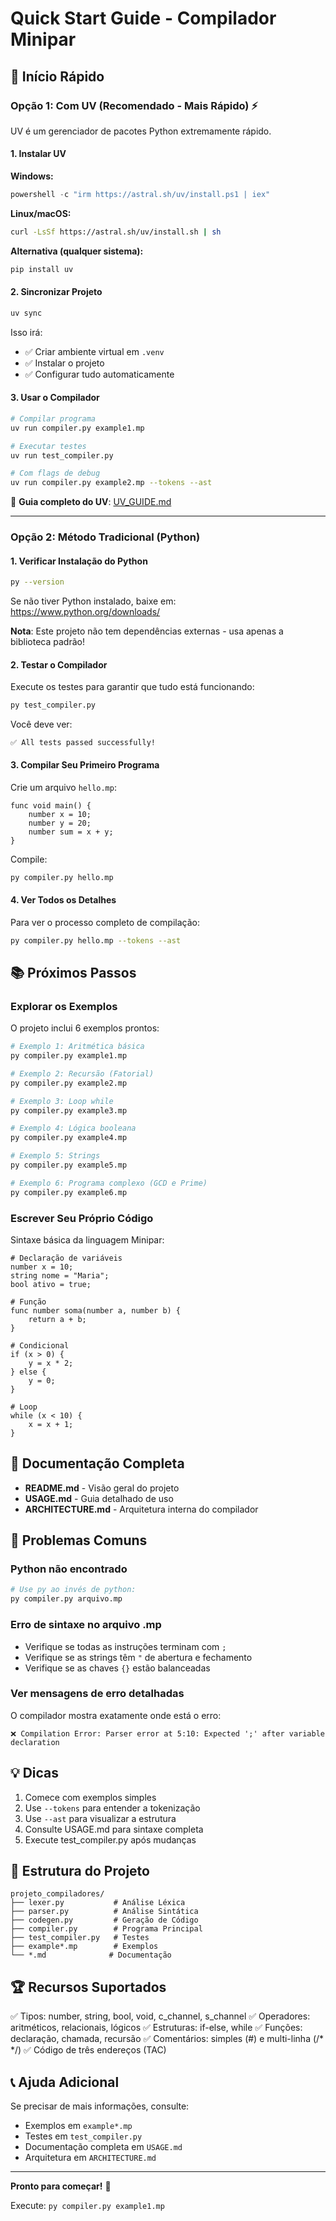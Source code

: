 # Quick Start Guide - Compilador Minipar

## 🚀 Início Rápido

### Opção 1: Com UV (Recomendado - Mais Rápido) ⚡

UV é um gerenciador de pacotes Python extremamente rápido.

#### 1. Instalar UV

**Windows:**
```powershell
powershell -c "irm https://astral.sh/uv/install.ps1 | iex"
```

**Linux/macOS:**
```bash
curl -LsSf https://astral.sh/uv/install.sh | sh
```

**Alternativa (qualquer sistema):**
```bash
pip install uv
```

#### 2. Sincronizar Projeto

```bash
uv sync
```

Isso irá:
- ✅ Criar ambiente virtual em `.venv`
- ✅ Instalar o projeto
- ✅ Configurar tudo automaticamente

#### 3. Usar o Compilador

```bash
# Compilar programa
uv run compiler.py example1.mp

# Executar testes
uv run test_compiler.py

# Com flags de debug
uv run compiler.py example2.mp --tokens --ast
```

📖 **Guia completo do UV**: [UV_GUIDE.md](UV_GUIDE.md)

---

### Opção 2: Método Tradicional (Python)

#### 1. Verificar Instalação do Python

```bash
py --version
```

Se não tiver Python instalado, baixe em: https://www.python.org/downloads/

**Nota**: Este projeto não tem dependências externas - usa apenas a biblioteca padrão!

#### 2. Testar o Compilador

Execute os testes para garantir que tudo está funcionando:

```bash
py test_compiler.py
```

Você deve ver:
```
✅ All tests passed successfully!
```

#### 3. Compilar Seu Primeiro Programa

Crie um arquivo `hello.mp`:

```minipar
func void main() {
    number x = 10;
    number y = 20;
    number sum = x + y;
}
```

Compile:

```bash
py compiler.py hello.mp
```

#### 4. Ver Todos os Detalhes

Para ver o processo completo de compilação:

```bash
py compiler.py hello.mp --tokens --ast
```

## 📚 Próximos Passos

### Explorar os Exemplos

O projeto inclui 6 exemplos prontos:

```bash
# Exemplo 1: Aritmética básica
py compiler.py example1.mp

# Exemplo 2: Recursão (Fatorial)
py compiler.py example2.mp

# Exemplo 3: Loop while
py compiler.py example3.mp

# Exemplo 4: Lógica booleana
py compiler.py example4.mp

# Exemplo 5: Strings
py compiler.py example5.mp

# Exemplo 6: Programa complexo (GCD e Prime)
py compiler.py example6.mp
```

### Escrever Seu Próprio Código

Sintaxe básica da linguagem Minipar:

```minipar
# Declaração de variáveis
number x = 10;
string nome = "Maria";
bool ativo = true;

# Função
func number soma(number a, number b) {
    return a + b;
}

# Condicional
if (x > 0) {
    y = x * 2;
} else {
    y = 0;
}

# Loop
while (x < 10) {
    x = x + 1;
}
```

## 📖 Documentação Completa

- **README.md** - Visão geral do projeto
- **USAGE.md** - Guia detalhado de uso
- **ARCHITECTURE.md** - Arquitetura interna do compilador

## 🐛 Problemas Comuns

### Python não encontrado
```bash
# Use py ao invés de python:
py compiler.py arquivo.mp
```

### Erro de sintaxe no arquivo .mp
- Verifique se todas as instruções terminam com `;`
- Verifique se as strings têm `"` de abertura e fechamento
- Verifique se as chaves `{}` estão balanceadas

### Ver mensagens de erro detalhadas
O compilador mostra exatamente onde está o erro:
```
❌ Compilation Error: Parser error at 5:10: Expected ';' after variable declaration
```

## 💡 Dicas

1. Comece com exemplos simples
2. Use `--tokens` para entender a tokenização
3. Use `--ast` para visualizar a estrutura
4. Consulte USAGE.md para sintaxe completa
5. Execute test_compiler.py após mudanças

## 🎯 Estrutura do Projeto

```
projeto_compiladores/
├── lexer.py           # Análise Léxica
├── parser.py          # Análise Sintática
├── codegen.py         # Geração de Código
├── compiler.py        # Programa Principal
├── test_compiler.py   # Testes
├── example*.mp        # Exemplos
└── *.md              # Documentação
```

## 🏆 Recursos Suportados

✅ Tipos: number, string, bool, void, c_channel, s_channel
✅ Operadores: aritméticos, relacionais, lógicos
✅ Estruturas: if-else, while
✅ Funções: declaração, chamada, recursão
✅ Comentários: simples (#) e multi-linha (/* */)
✅ Código de três endereços (TAC)

## 📞 Ajuda Adicional

Se precisar de mais informações, consulte:
- Exemplos em `example*.mp`
- Testes em `test_compiler.py`
- Documentação completa em `USAGE.md`
- Arquitetura em `ARCHITECTURE.md`

---

**Pronto para começar!** 🎉

Execute: `py compiler.py example1.mp`
